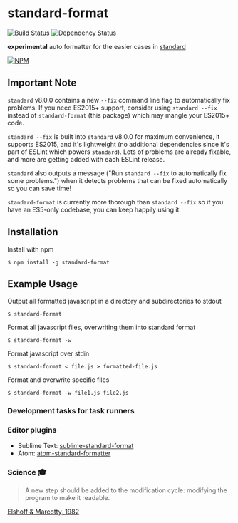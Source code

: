 
# standard-format

  [![Build Status](https://travis-ci.org/maxogden/standard-format.svg)](https://travis-ci.org/maxogden/standard-format)
  [![Dependency Status](https://david-dm.org/maxogden/standard-format.svg?style=flat-square)](https://david-dm.org/maxogden/standard-format)

  **experimental** auto formatter for the easier cases in [standard](https://www.npmjs.com/package/standard)

  [![NPM](https://nodei.co/npm/standard-format.png)](https://nodei.co/npm/standard-format/)

## Important Note

`standard` v8.0.0 contains a new `--fix` command line flag to automatically fix
problems. If you need ES2015+ support, consider using `standard --fix` instead
of `standard-format` (this package) which may mangle your ES2015+ code.

`standard --fix` is built into `standard` v8.0.0 for maximum convenience, it
supports ES2015, and it's lightweight (no additional dependencies since it's part
of ESLint which powers `standard`). Lots of problems are already fixable, and more
are getting added with each ESLint release.

`standard` also outputs a message ("Run `standard --fix` to automatically fix
some problems.") when it detects problems that can be fixed automatically so you
can save time!

`standard-format` is currently more thorough than `standard --fix` so if you have
an ES5-only codebase, you can keep happily using it.

## Installation

  Install with npm

    $ npm install -g standard-format

## Example Usage

  Output all formatted javascript in a directory and subdirectories to stdout

    $ standard-format

  Format all javascript files, overwriting them into standard format

    $ standard-format -w

  Format javascript over stdin

    $ standard-format < file.js > formatted-file.js

  Format and overwrite specific files

    $ standard-format -w file1.js file2.js

### Development tasks for task runners

### Editor plugins

  - Sublime Text: [sublime-standard-format](https://packagecontrol.io/packages/StandardFormat)
  - Atom: [atom-standard-formatter](https://atom.io/packages/standard-formatter)

### Science :mortar_board:

  > A new step should be added to the modification cycle: modifying the program to make it readable.

  [Elshoff & Marcotty, 1982](http://dl.acm.org/citation.cfm?id=358596)
